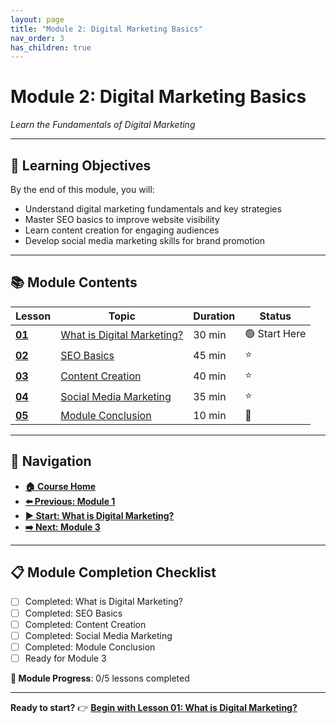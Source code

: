 ```yaml
---
layout: page
title: "Module 2: Digital Marketing Basics"
nav_order: 3
has_children: true
---
```


# Module 2: Digital Marketing Basics
*Learn the Fundamentals of Digital Marketing*

---

## 🎯 **Learning Objectives**
By the end of this module, you will:
- Understand digital marketing fundamentals and key strategies
- Master SEO basics to improve website visibility
- Learn content creation for engaging audiences
- Develop social media marketing skills for brand promotion

---

## 📚 **Module Contents**

| Lesson | Topic | Duration | Status |
|--------|-------|----------|---------|
| **[01](what_is_digital_marketing.md)** | [What is Digital Marketing?](what_is_digital_marketing.md) | 30 min | 🟢 Start Here |
| **[02](SEO_basics.md)** | [SEO Basics](SEO_basics.md) | 45 min | ⭐ |
| **[03](content_creation.md)** | [Content Creation](content_creation.md) | 40 min | ⭐ |
| **[04](social_media_marketing.md)** | [Social Media Marketing](social_media_marketing.md) | 35 min | ⭐ |
| **[05](course_conclusion.md)** | [Module Conclusion](course_conclusion.md) | 10 min | 🎯 |

---

## 🧭 **Navigation**
- **[🏠 Course Home](../README.md)**
- **[⬅️ Previous: Module 1](../01_foundations/)**
- **[▶️ Start: What is Digital Marketing?](what_is_digital_marketing.md)**
- **[➡️ Next: Module 3](../03_customer_service_and_crm/)**

---

## 📋 **Module Completion Checklist**
- [ ] Completed: What is Digital Marketing?
- [ ] Completed: SEO Basics
- [ ] Completed: Content Creation
- [ ] Completed: Social Media Marketing
- [ ] Completed: Module Conclusion
- [ ] Ready for Module 3

**🎉 Module Progress**: 0/5 lessons completed

---

**Ready to start?** 👉 **[Begin with Lesson 01: What is Digital Marketing?](what_is_digital_marketing.md)**